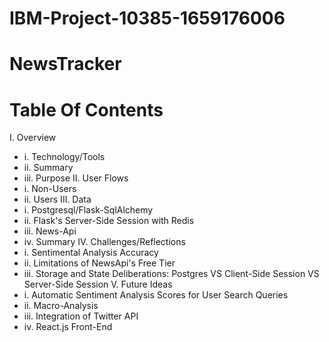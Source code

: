 # IBM-Project-10385-1659176006
# NewsTracker  
# Table Of Contents
I. Overview
- i. Technology/Tools
- ii. Summary
- iii. Purpose
II. User Flows
- i. Non-Users
- ii. Users
III. Data
- i. Postgresql/Flask-SqlAlchemy
- ii. Flask's Server-Side Session with Redis
- iii. News-Api
- iv. Summary
IV. Challenges/Reflections
- i. Sentimental Analysis Accuracy
- ii. Limitations of NewsApi's Free Tier
- iii. Storage and State Deliberations: Postgres VS Client-Side Session VS Server-Side Session
V. Future Ideas
- i. Automatic Sentiment Analysis Scores for User Search Queries
- ii. Macro-Analysis
- iii. Integration of Twitter API
- iv. React.js Front-End
